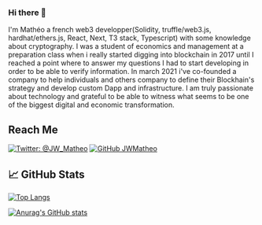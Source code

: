 ### Hi there 👋

I'm Mathéo a french web3 developper(Solidity, truffle/web3.js, hardhat/ethers.js, React, Next, T3 stack, Typescript) with some knowledge about cryptography. I was a student of economics and management at a preparation class when i really started digging into blockchain in 2017 until I reached a point where to answer my questions I had to start developing in order to be able to verify information. In march 2021 i've co-founded a company to help individuals and others company to define their Blockhain's strategy and develop custom Dapp and infrastructure. I am truly passionate about technology and grateful to be able to witness what seems to be one of the biggest digital and economic transformation.

## Reach Me

[![Twitter: @JW_Matheo](https://img.shields.io/twitter/follow/JW_Matheo?style=social)](https://twitter.com/JW_Matheo)
[![GitHub JWMatheo](https://img.shields.io/github/followers/JWMatheo?label=follow%20me&style=social)](https://github.com/JWMatheo)

## &#x1f4c8; GitHub Stats

[![Top Langs](https://github-readme-stats.vercel.app/api/top-langs/?username=JWMatheo&layout=compact&hide=HTML,Typescript)](https://github.com/anuraghazra/github-readme-stats)

[![Anurag's GitHub stats](https://github-readme-stats.vercel.app/api?username=JWMatheo&count_private=true&show_icons=true&theme=transparent&text_color=000000)](https://github.com/anuraghazra/github-readme-stats)


<!--
**JWMatheo/JWMatheo** is a ✨ _special_ ✨ repository because its `README.md` (this file) appears on your GitHub profile.

Here are some ideas to get you started:

- 🔭 I’m currently working on ...
- 🌱 I’m currently learning ...
- 👯 I’m looking to collaborate on ...
- 🤔 I’m looking for help with ...
- 💬 Ask me about ...
- 📫 How to reach me: ...
- 😄 Pronouns: ...
- ⚡ Fun fact: ...
-->
